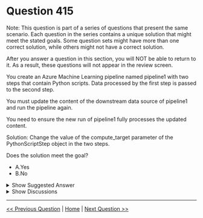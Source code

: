 # Question 415

Note: This question is part of a series of questions that present the same scenario. Each question in the series contains a unique solution that might meet the stated goals. Some question sets might have more than one correct solution, while others might not have a correct solution.

After you answer a question in this section, you will NOT be able to return to it. As a result, these questions will not appear in the review screen.

You create an Azure Machine Learning pipeline named pipeline1 with two steps that contain Python scripts. Data processed by the first step is passed to the second step.

You must update the content of the downstream data source of pipeline1 and run the pipeline again.

You need to ensure the new run of pipeline1 fully processes the updated content.

Solution: Change the value of the compute_target parameter of the PythonScriptStep object in the two steps.

Does the solution meet the goal?

* A.Yes
* B.No

<details>
  <summary>Show Suggested Answer</summary>

  <strong>B</strong><br>

</details>

<details>
  <summary>Show Discussions</summary>

<blockquote><p><strong>445f1bd</strong> <code>(Sun 27 Jul 2025 23:06)</code> - <em>Upvotes: 1</em></p><p>Changing the compute_target (the cluster or compute the step runs on) creates a new hash for the step configuration. This breaks the step cache, causing Azure ML to rerun the step even if inputs haven’t changed, thus ensuring your steps re-execute and process the updated content.


Yes, this will work.
It’s a bit of a workaround, but it will ensure steps rerun and do not use cached results.</p></blockquote>
<blockquote><p><strong>sap_dg</strong> <code>(Sun 29 Sep 2024 03:11)</code> - <em>Upvotes: 2</em></p><p>Correct</p></blockquote>

</details>

---

[<< Previous Question](question_414.md) | [Home](/index.md) | [Next Question >>](question_416.md)
